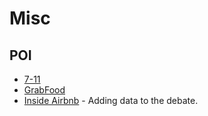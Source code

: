 # Misc

## POI

- [7-11](https://www.7eleven.co.th/find-store)
- [GrabFood](https://food.grab.com/th/th/)
- [Inside Airbnb](http://insideairbnb.com/get-the-data.html) - Adding data to the debate.
